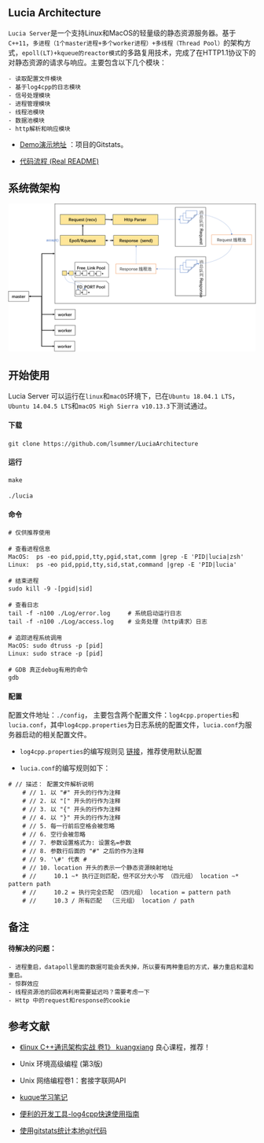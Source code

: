 ## Lucia Architecture

`Lucia Server`是一个支持Linux和MacOS的轻量级的静态资源服务器。基于`C++11`，`多进程（1个master进程+多个worker进程）+多线程（Thread Pool）`的架构方式，`epoll(LT)+kqueue的reactor模式`的多路复用技术，完成了在HTTP1.1协议下的对静态资源的请求与响应。主要包含以下几个模块：

```
- 读取配置文件模块
- 基于log4cpp的日志模块
- 信号处理模块
- 进程管理模块
- 线程池模块
- 数据池模块
- http解析和响应模块
```



- [Demo演示地址](http://icontinua.cn:8011/tags.html) ：项目的Gitstats。

- [代码流程 (Real README)](https://github.com/lsummer/LuciaArchitecture/blob/master/README_old.md)

## 系统微架构

![Atchitecture](https://github.com/lsummer/LuciaArchitecture/raw/master/resource/git/Arch.png)

## 开始使用

Lucia Server 可以运行在`linux`和`macOS`环境下，已在`Ubuntu 18.04.1 LTS`，`Ubuntu 14.04.5 LTS`和`macOS High Sierra v10.13.3`下测试通过。

#### 下载

`git clone https://github.com/lsummer/LuciaArchitecture`

#### 运行

```
make

./lucia
```

#### 命令

```
# 仅供推荐使用

# 查看进程信息
MacOS:  ps -eo pid,ppid,tty,pgid,stat,comm |grep -E 'PID|lucia|zsh'
Linux:  ps -eo pid,ppid,tty,sid,stat,command |grep -E 'PID|lucia'

# 结束进程
sudo kill -9 -[pgid|sid]

# 查看日志
tail -f -n100 ./Log/error.log     # 系统启动运行日志
tail -f -n100 ./Log/access.log    # 业务处理（http请求）日志

# 追踪进程系统调用
MacOS: sudo dtruss -p [pid]
Linux: sudo strace -p [pid]

# GDB 真正debug有用的命令
gdb
```



#### 配置

配置文件地址：`./config`， 主要包含两个配置文件：`log4cpp.properties`和`lucia.conf`，其中`log4cpp.properties`为日志系统的配置文件，`lucia.conf`为服务器启动的相关配置文件。

- `log4cpp.properties`的编写规则见 [链接](https://www.ibm.com/developerworks/cn/linux/l-log4cpp/index.html)，推荐使用默认配置

- `lucia.conf`的编写规则如下：

```
# // 描述： 配置文件解析说明
    # // 1. 以 "#" 开头的行作为注释
    # // 2. 以 "[" 开头的行作为注释
    # // 3. 以 "{" 开头的行作为注释
    # // 4. 以 "}" 开头的行作为注释
    # // 5. 每一行前后空格会被忽略
    # // 6. 空行会被忽略
    # // 7. 参数设置格式为: 设置名=参数 
    # // 8. 参数行后面的 "#" 之后的作为注释
    # // 9. '\#' 代表 #
    # // 10. location 开头的表示一个静态资源映射地址
    # //     10.1 ~* 执行正则匹配，但不区分大小写 （四元组） location ~* pattern path
    # //     10.2 = 执行完全匹配 （四元组） location = pattern path
    # //     10.3 / 所有匹配  （三元组） location / path
```



## 备注

#### 待解决的问题：

```
- 进程重启，datapoll里面的数据可能会丢失掉，所以要有两种重启的方式，暴力重启和温和重启。
- 惊群效应
- 线程资源池的回收再利用需要延迟吗？需要考虑一下
- Http 中的request和response的cookie
```



## 参考文献

- [《linux C++通讯架构实战 卷1》 kuangxiang](https://study.163.com/course/courseMain.htm?courseId=1006470001&share=1&shareId=3088415) 良心课程，推荐！
- Unix 环境高级编程 (第3版)
- Unix 网络编程卷1：套接字联网API
- [kuque学习笔记](http://andrewliu.in/2016/08/14/Kqueue%E5%AD%A6%E4%B9%A0%E7%AC%94%E8%AE%B0/)
- [便利的开发工具-log4cpp快速使用指南](https://www.ibm.com/developerworks/cn/linux/l-log4cpp/index.html)

- [使用gitstats统计本地git代码](https://sealake.net/analyze-your-local-gitrepo-by-gitstats/)